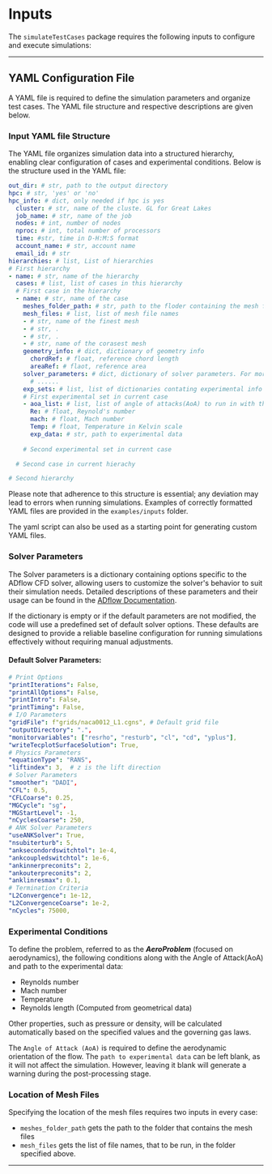 # Inputs

The `simulateTestCases` package requires the following inputs to configure and execute simulations:

---

## YAML Configuration File

A YAML file is required to define the simulation parameters and organize test cases. The YAML file structure and respective descriptions are given below.

### Input YAML file Structure

The YAML file organizes simulation data into a structured hierarchy, enabling clear configuration of cases and experimental conditions. Below is the structure used in the YAML file:

```yaml
out_dir: # str, path to the output directory
hpc: # str, 'yes' or 'no'
hpc_info: # dict, only needed if hpc is yes
  cluster: # str, name of the cluste. GL for Great Lakes
  job_name: # str, name of the job
  nodes: # int, number of nodes
  nproc: # int, total number of processors
  time: #str, time in D-H:M:S format
  account_name: # str, account name
  email_id: # str
hierarchies: # list, List of hierarchies
# First hierarchy
- name: # str, name of the hierarchy
  cases: # list, list of cases in this hierarchy
  # First case in the hierarchy
  - name: # str, name of the case
    meshes_folder_path: # str, path to the floder containing the mesh files for this case
    mesh_files: # list, list of mesh file names
    - # str, name of the finest mesh
    - # str, .
    - # str, .
    - # str, name of the corasest mesh
    geometry_info: # dict, dictionary of geometry info
      chordRef: # float, reference chord length
      areaRef: # flaot, reference area
    solver_parameters: # dict, dictionary of solver parameters. For more information see solver parameters section
      # ......
    exp_sets: # list, list of dictionaries contating experimental info
    # First experimental set in current case
    - aoa_list: # list, list of angle of attacks(AoA) to run in with the experimental info
      Re: # float, Reynold's number 
      mach: # float, Mach number
      Temp: # float, Temperature in Kelvin scale
      exp_data: # str, path to experimental data
    
    # Second experimental set in current case

  # Second case in current hierachy

# Second hierarchy
```

Please note that adherence to this structure is essential; any deviation may lead to errors when running simulations. Examples of correctly formatted YAML files are provided in the `examples/inputs` folder.

The yaml script can also be used as a starting point for generating custom YAML files.

### Solver Parameters
The Solver parameters is a dictionary containing options specific to the ADflow CFD solver, allowing users to customize the solver's behavior to suit their simulation needs. Detailed descriptions of these parameters and their usage can be found in the [ADflow Documentation](https://mdolab-adflow.readthedocs-hosted.com/en/latest/options.html "ADflow Options"). 

If the dictionary is empty or if the default parameters are not modified, the code will use a predefined set of default solver options. These defaults are designed to provide a reliable baseline configuration for running simulations effectively without requiring manual adjustments.

#### Default Solver Parameters:
```yaml
# Print Options
"printIterations": False,
"printAllOptions": False,
"printIntro": False,
"printTiming": False,
# I/O Parameters
"gridFile": f"grids/naca0012_L1.cgns", # Default grid file
"outputDirectory": ".",
"monitorvariables": ["resrho", "resturb", "cl", "cd", "yplus"],
"writeTecplotSurfaceSolution": True,
# Physics Parameters
"equationType": "RANS",
"liftindex": 3,  # z is the lift direction
# Solver Parameters
"smoother": "DADI",
"CFL": 0.5,
"CFLCoarse": 0.25,
"MGCycle": "sg",
"MGStartLevel": -1,
"nCyclesCoarse": 250,
# ANK Solver Parameters
"useANKSolver": True,
"nsubiterturb": 5,
"anksecondordswitchtol": 1e-4,
"ankcoupledswitchtol": 1e-6,
"ankinnerpreconits": 2,
"ankouterpreconits": 2,
"anklinresmax": 0.1,
# Termination Criteria
"L2Convergence": 1e-12,
"L2ConvergenceCoarse": 1e-2,
"nCycles": 75000,
```
### Experimental Conditions

To define the problem, referred to as the *__AeroProblem__* (focused on aerodynamics), the following conditions along with the Angle of Attack(AoA) and path to the experimental data:

- Reynolds number
- Mach number
- Temperature
- Reynolds length (Computed from geometrical data)

Other properties, such as pressure or density, will be calculated automatically based on the specified values and the governing gas laws.

The `Angle of Attack (AoA)` is required to define the aerodynamic orientation of the flow. The `path to experimental data` can be left blank, as it will not affect the simulation. However, leaving it blank will generate a warning during the post-processing stage.


### Location of Mesh Files

Specifying the location of the mesh files requires two inputs in every case: 

- `meshes_folder_path` gets the path to the folder that contains the mesh files
- `mesh_files` gets the list of file names, that to be run, in the folder specified above.
---


